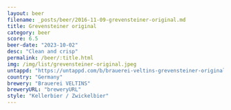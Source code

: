 ```yaml
---
layout: beer
filename: _posts/beer/2016-11-09-grevensteiner-original.md
title: Grevensteiner original
category: beer
score: 6.5
beer-date: "2023-10-02"
desc: "Clean and crisp"
permalink: /beer/:title.html
img: /img/list/grevensteiner-original.jpeg
untappd: "https://untappd.com/b/brauerei-veltins-grevensteiner-original-naturtrubes-landbier/540889"
country: "Germany"
brewery: "Brauerei VELTINS"
breweryURL: "breweryURL"
style: "Kellerbier / Zwickelbier"
---
```

